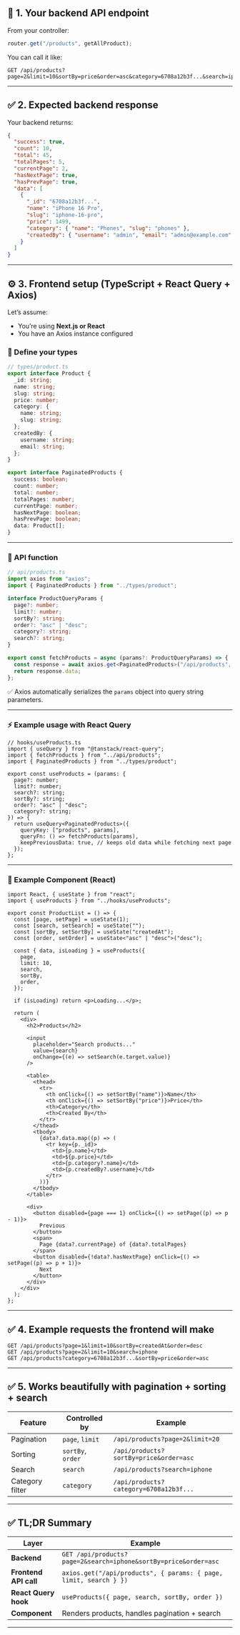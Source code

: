 ## 🧩 1. Your backend API endpoint

From your controller:

```ts
router.get("/products", getAllProduct);
```

You can call it like:

```
GET /api/products?page=2&limit=10&sortBy=price&order=asc&category=6708a12b3f...&search=iphone
```

---

## ✅ 2. Expected backend response

Your backend returns:

```json
{
  "success": true,
  "count": 10,
  "total": 45,
  "totalPages": 5,
  "currentPage": 2,
  "hasNextPage": true,
  "hasPrevPage": true,
  "data": [
    {
      "_id": "6708a12b3f...",
      "name": "iPhone 16 Pro",
      "slug": "iphone-16-pro",
      "price": 1499,
      "category": { "name": "Phones", "slug": "phones" },
      "createdBy": { "username": "admin", "email": "admin@example.com" }
    }
  ]
}
```

---

## ⚙️ 3. Frontend setup (TypeScript + React Query + Axios)

Let’s assume:

- You’re using **Next.js or React**
- You have an Axios instance configured

### 🧠 Define your types

```ts
// types/product.ts
export interface Product {
  _id: string;
  name: string;
  slug: string;
  price: number;
  category: {
    name: string;
    slug: string;
  };
  createdBy: {
    username: string;
    email: string;
  };
}

export interface PaginatedProducts {
  success: boolean;
  count: number;
  total: number;
  totalPages: number;
  currentPage: number;
  hasNextPage: boolean;
  hasPrevPage: boolean;
  data: Product[];
}
```

---

### 🧩 API function

```ts
// api/products.ts
import axios from "axios";
import { PaginatedProducts } from "../types/product";

interface ProductQueryParams {
  page?: number;
  limit?: number;
  sortBy?: string;
  order?: "asc" | "desc";
  category?: string;
  search?: string;
}

export const fetchProducts = async (params?: ProductQueryParams) => {
  const response = await axios.get<PaginatedProducts>("/api/products", { params });
  return response.data;
};
```

✅ Axios automatically serializes the `params` object into query string parameters.

---

### ⚡ Example usage with React Query

```tsx
// hooks/useProducts.ts
import { useQuery } from "@tanstack/react-query";
import { fetchProducts } from "../api/products";
import { PaginatedProducts } from "../types/product";

export const useProducts = (params: {
  page?: number;
  limit?: number;
  search?: string;
  sortBy?: string;
  order?: "asc" | "desc";
  category?: string;
}) => {
  return useQuery<PaginatedProducts>({
    queryKey: ["products", params],
    queryFn: () => fetchProducts(params),
    keepPreviousData: true, // keeps old data while fetching next page
  });
};
```

---

### 🧩 Example Component (React)

```tsx
import React, { useState } from "react";
import { useProducts } from "../hooks/useProducts";

export const ProductList = () => {
  const [page, setPage] = useState(1);
  const [search, setSearch] = useState("");
  const [sortBy, setSortBy] = useState("createdAt");
  const [order, setOrder] = useState<"asc" | "desc">("desc");

  const { data, isLoading } = useProducts({
    page,
    limit: 10,
    search,
    sortBy,
    order,
  });

  if (isLoading) return <p>Loading...</p>;

  return (
    <div>
      <h2>Products</h2>

      <input
        placeholder="Search products..."
        value={search}
        onChange={(e) => setSearch(e.target.value)}
      />

      <table>
        <thead>
          <tr>
            <th onClick={() => setSortBy("name")}>Name</th>
            <th onClick={() => setSortBy("price")}>Price</th>
            <th>Category</th>
            <th>Created By</th>
          </tr>
        </thead>
        <tbody>
          {data?.data.map((p) => (
            <tr key={p._id}>
              <td>{p.name}</td>
              <td>${p.price}</td>
              <td>{p.category?.name}</td>
              <td>{p.createdBy?.username}</td>
            </tr>
          ))}
        </tbody>
      </table>

      <div>
        <button disabled={page === 1} onClick={() => setPage((p) => p - 1)}>
          Previous
        </button>
        <span>
          Page {data?.currentPage} of {data?.totalPages}
        </span>
        <button disabled={!data?.hasNextPage} onClick={() => setPage((p) => p + 1)}>
          Next
        </button>
      </div>
    </div>
  );
};
```

---

## ✅ 4. Example requests the frontend will make

```http
GET /api/products?page=1&limit=10&sortBy=createdAt&order=desc
GET /api/products?page=2&limit=10&search=iphone
GET /api/products?category=6708a12b3f...&sortBy=price&order=asc
```

---

## ✅ 5. Works beautifully with pagination + sorting + search

| Feature         | Controlled by     | Example                                |
| --------------- | ----------------- | -------------------------------------- |
| Pagination      | `page`, `limit`   | `/api/products?page=2&limit=20`        |
| Sorting         | `sortBy`, `order` | `/api/products?sortBy=price&order=asc` |
| Search          | `search`          | `/api/products?search=iphone`          |
| Category filter | `category`        | `/api/products?category=6708a12b3f...` |

---

## ✅ TL;DR Summary

| Layer                 | Example                                                           |
| --------------------- | ----------------------------------------------------------------- |
| **Backend**           | `GET /api/products?page=2&search=iphone&sortBy=price&order=asc`   |
| **Frontend API call** | `axios.get("/api/products", { params: { page, limit, search } })` |
| **React Query hook**  | `useProducts({ page, search, sortBy, order })`                    |
| **Component**         | Renders products, handles pagination + search                     |

---
